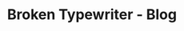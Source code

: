 ---
permalink: /facebook/
title: "Broken Typewriter - Blog"
redirect_from: 
  - /Facebook
  - /FaceBook
  - /fb
  - /FB
redirect_to: 
  - https://facebook.com/priyanvai
---